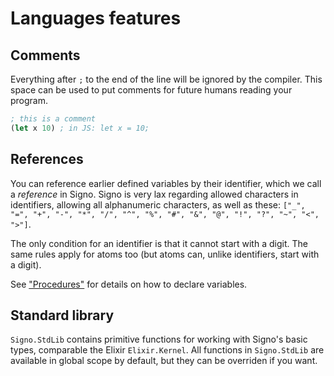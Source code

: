 # Languages features

## Comments

Everything after `;` to the end of the line will be ignored by the compiler. This space can be used to put comments for future humans reading your program.

```lisp
; this is a comment
(let x 10) ; in JS: let x = 10;
```

## References

You can reference earlier defined variables by their identifier, which we call a *reference* in Signo. Signo is very lax regarding allowed characters in identifiers, allowing all alphanumeric characters, as well as these:
`["_", "=", "+", "-", "*", "/", "^", "%", "#", "&", "@", "!", "?", "~", "<", ">"]`.

The only condition for an identifier is that it cannot start with a digit. The same rules apply for atoms too (but atoms can, unlike identifiers, start with a digit).

See ["Procedures"](procedures.md) for details on how to declare variables.

## Standard library

`Signo.StdLib` contains primitive functions for working with Signo's basic types, comparable the Elixir `Elixir.Kernel`. All functions in `Signo.StdLib` are available in global scope by default, but they can be overriden if you want.